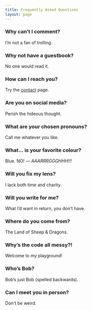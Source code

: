 ```yaml
---
title: Frequently Asked Questions
layout: page
---
```


### Why can’t I comment? ###

I’m not a fan of trolling.

### Why not have a guestbook? ###

No one would read it.

### How can I reach you? ###

Try the [contact](https://martbetz.github.io/contact.html) page. 

### Are you on social media? ###

Perish the hideous thought.

### What are your chosen pronouns? ###

Call me whatever you like. 

### What... is your favorite colour? ###

Blue. NO! — _AAARRRGGGHHH!!!_

### Will you fix my lens? ###

I lack both time and charity.

### Will you write for me? ###

What I’d want in return, you don’t have.

### Where do you come from? ###

The Land of Sheep & Dragons.

### Why’s the code all messy?! ###

Welcome to my playground!

### Who’s Bob? ###

Bob’s just Bob (spelled backwards).

### Can I meet you in person? ###

Don't be weird.




